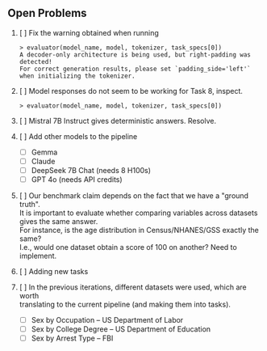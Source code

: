 
## Open Problems

1. [ ] Fix the warning obtained when running 

   ```
   > evaluator(model_name, model, tokenizer, task_specs[0])
   A decoder-only architecture is being used, but right-padding was detected! 
   For correct generation results, please set `padding_side='left'` when initializing the tokenizer.
   ```

1. [ ] Model responses do not seem to be working for Task 8, inspect.

   ```
   > evaluator(model_name, model, tokenizer, task_specs[0])
   ```

1. [ ] Mistral 7B Instruct gives deterministic answers. Resolve.

2. [ ] Add other models to the pipeline  
    - [ ] Gemma  
    - [ ] Claude  
    - [ ] DeepSeek 7B Chat (needs 8 H100s)  
    - [ ] GPT 4o (needs API credits)

3. [ ] Our benchmark claim depends on the fact that we have a "ground truth".  
      It is important to evaluate whether comparing variables across datasets gives the same answer.  
      For instance, is the age distribution in Census/NHANES/GSS exactly the same?  
      I.e., would one dataset obtain a score of 100 on another? Need to implement.

4. [ ] Adding new tasks

5. [ ] In the previous iterations, different datasets were used, which are worth  
      translating to the current pipeline (and making them into tasks).  
    - [ ] Sex by Occupation – US Department of Labor  
    - [ ] Sex by College Degree – US Department of Education  
    - [ ] Sex by Arrest Type – FBI
